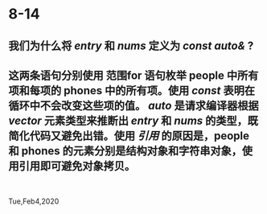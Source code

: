 # 8-14

## 我们为什么将 _entry_ 和 _nums_ 定义为 _const auto&_ ?

## 这两条语句分别使用 范围for 语句枚举 people 中所有项和每项的 phones 中的所有项。使用 _const_ 表明在循环中不会改变这些项的值。 _auto_ 是请求编译器根据 _vector_ 元素类型来推断出 _entry_ 和 _nums_ 的类型，既简化代码又避免出错。使用 _引用_ 的原因是，people 和 phones 的元素分别是结构对象和字符串对象，使用引用即可避免对象拷贝。

&nbsp;

Tue,Feb4,2020
